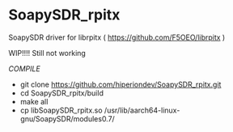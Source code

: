 # SoapySDR_rpitx
SoapySDR driver for librpitx ( https://github.com/F5OEO/librpitx )

WIP!!!! 
Still not working

*COMPILE*
- git clone https://github.com/hiperiondev/SoapySDR_rpitx.git
- cd SoapySDR_rpitx/build
- make all
- cp libSoapySDR_rpitx.so /usr/lib/aarch64-linux-gnu/SoapySDR/modules0.7/